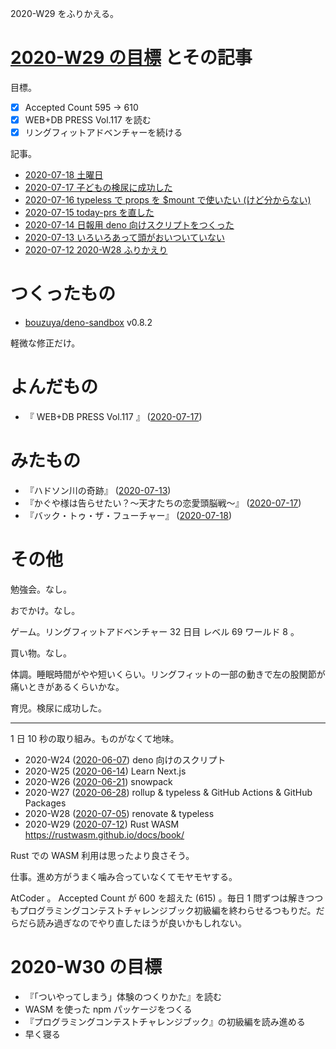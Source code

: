 2020-W29 をふりかえる。

# [2020-W29 の目標][2020-07-12] とその記事

目標。

- [x] Accepted Count 595 -> 610
- [x] WEB+DB PRESS Vol.117 を読む
- [x] リングフィットアドベンチャーを続ける

記事。

- [2020-07-18 土曜日][2020-07-18]
- [2020-07-17 子どもの検尿に成功した][2020-07-17]
- [2020-07-16 typeless で props を \$mount で使いたい (けど分からない)][2020-07-16]
- [2020-07-15 today-prs を直した][2020-07-15]
- [2020-07-14 日報用 deno 向けスクリプトをつくった][2020-07-14]
- [2020-07-13 いろいろあって頭がおいついていない][2020-07-13]
- [2020-07-12 2020-W28 ふりかえり][2020-07-12]

# つくったもの

- [bouzuya/deno-sandbox][] v0.8.2

軽微な修正だけ。

# よんだもの

- 『 WEB+DB PRESS Vol.117 』 ([2020-07-17][])

# みたもの

- 『ハドソン川の奇跡』 ([2020-07-13][])
- 『かぐや様は告らせたい？〜天才たちの恋愛頭脳戦〜』 ([2020-07-17][])
- 『バック・トゥ・ザ・フューチャー』 ([2020-07-18][])

# その他

勉強会。なし。

おでかけ。なし。

ゲーム。リングフィットアドベンチャー 32 日目 レベル 69 ワールド 8 。

買い物。なし。

体調。睡眠時間がやや短いくらい。リングフィットの一部の動きで左の股関節が痛いときがあるくらいかな。

育児。検尿に成功した。

---

1 日 10 秒の取り組み。ものがなくて地味。

- 2020-W24 ([2020-06-07][]) deno 向けのスクリプト
- 2020-W25 ([2020-06-14][]) Learn Next.js
- 2020-W26 ([2020-06-21][]) snowpack
- 2020-W27 ([2020-06-28][]) rollup & typeless & GitHub Actions & GitHub Packages
- 2020-W28 ([2020-07-05][]) renovate & typeless
- 2020-W29 ([2020-07-12][]) Rust WASM <https://rustwasm.github.io/docs/book/>

Rust での WASM 利用は思ったより良さそう。

仕事。進め方がうまく噛み合っていなくてモヤモヤする。

AtCoder 。 Accepted Count が 600 を超えた (615) 。毎日 1 問ずつは解きつつもプログラミングコンテストチャレンジブック初級編を終わらせるつもりだ。だらだら読み過ぎなのでやり直したほうが良いかもしれない。

# 2020-W30 の目標

- 『「ついやってしまう」体験のつくりかた』を読む
- WASM を使った npm パッケージをつくる
- 『プログラミングコンテストチャレンジブック』の初級編を読み進める
- 早く寝る

[2020-06-07]: https://blog.bouzuya.net/2020/06/07/
[2020-06-14]: https://blog.bouzuya.net/2020/06/14/
[2020-06-21]: https://blog.bouzuya.net/2020/06/21/
[2020-06-28]: https://blog.bouzuya.net/2020/06/28/
[2020-07-05]: https://blog.bouzuya.net/2020/07/05/
[2020-07-12]: https://blog.bouzuya.net/2020/07/12/
[2020-07-13]: https://blog.bouzuya.net/2020/07/13/
[2020-07-14]: https://blog.bouzuya.net/2020/07/14/
[2020-07-15]: https://blog.bouzuya.net/2020/07/15/
[2020-07-16]: https://blog.bouzuya.net/2020/07/16/
[2020-07-17]: https://blog.bouzuya.net/2020/07/17/
[2020-07-18]: https://blog.bouzuya.net/2020/07/18/
[bouzuya/deno-sandbox]: https://github.com/bouzuya/deno-sandbox
